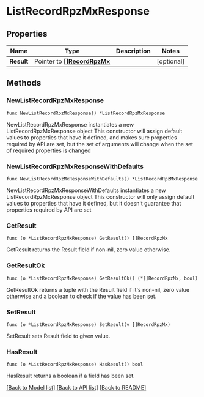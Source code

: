 # ListRecordRpzMxResponse

## Properties

Name | Type | Description | Notes
------------ | ------------- | ------------- | -------------
**Result** | Pointer to [**[]RecordRpzMx**](RecordRpzMx.md) |  | [optional] 

## Methods

### NewListRecordRpzMxResponse

`func NewListRecordRpzMxResponse() *ListRecordRpzMxResponse`

NewListRecordRpzMxResponse instantiates a new ListRecordRpzMxResponse object
This constructor will assign default values to properties that have it defined,
and makes sure properties required by API are set, but the set of arguments
will change when the set of required properties is changed

### NewListRecordRpzMxResponseWithDefaults

`func NewListRecordRpzMxResponseWithDefaults() *ListRecordRpzMxResponse`

NewListRecordRpzMxResponseWithDefaults instantiates a new ListRecordRpzMxResponse object
This constructor will only assign default values to properties that have it defined,
but it doesn't guarantee that properties required by API are set

### GetResult

`func (o *ListRecordRpzMxResponse) GetResult() []RecordRpzMx`

GetResult returns the Result field if non-nil, zero value otherwise.

### GetResultOk

`func (o *ListRecordRpzMxResponse) GetResultOk() (*[]RecordRpzMx, bool)`

GetResultOk returns a tuple with the Result field if it's non-nil, zero value otherwise
and a boolean to check if the value has been set.

### SetResult

`func (o *ListRecordRpzMxResponse) SetResult(v []RecordRpzMx)`

SetResult sets Result field to given value.

### HasResult

`func (o *ListRecordRpzMxResponse) HasResult() bool`

HasResult returns a boolean if a field has been set.


[[Back to Model list]](../README.md#documentation-for-models) [[Back to API list]](../README.md#documentation-for-api-endpoints) [[Back to README]](../README.md)


